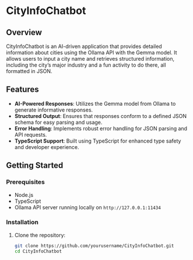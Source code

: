 # CityInfoChatbot

## Overview

CityInfoChatbot is an AI-driven application that provides detailed information about cities using the Ollama API with the Gemma model. It allows users to input a city name and retrieves structured information, including the city’s major industry and a fun activity to do there, all formatted in JSON.

## Features

- **AI-Powered Responses**: Utilizes the Gemma model from Ollama to generate informative responses.
- **Structured Output**: Ensures that responses conform to a defined JSON schema for easy parsing and usage.
- **Error Handling**: Implements robust error handling for JSON parsing and API requests.
- **TypeScript Support**: Built using TypeScript for enhanced type safety and developer experience.

## Getting Started

### Prerequisites

- Node.js
- TypeScript
- Ollama API server running locally on `http://127.0.0.1:11434`

### Installation

1. Clone the repository:

   ```bash
   git clone https://github.com/yourusername/CityInfoChatbot.git
   cd CityInfoChatbot
